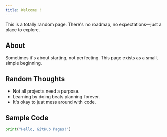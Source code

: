 ```yaml
---
title: Welcome !
---
```


This is a totally random page. There's no roadmap, no expectations—just a place to explore.

## About

Sometimes it's about starting, not perfecting. This page exists as a small, simple beginning.

## Random Thoughts

- Not all projects need a purpose.
- Learning by doing beats planning forever.
- It's okay to just mess around with code.

## Sample Code

```python
print("Hello, GitHub Pages!")
